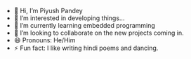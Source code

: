 - 👋 Hi, I’m Piyush Pandey
- 👀 I’m interested in developing things...
- 🌱 I’m currently learning embedded programming
- 💞️ I’m looking to collaborate on the new projects coming in.
- 😄 Pronouns: He/Him
- ⚡ Fun fact: I like writing hindi poems and dancing.

<!---
piyushUltraviolette/piyushUltraviolette is a ✨ special ✨ repository because its `README.md` (this file) appears on your GitHub profile.
You can click the Preview link to take a look at your changes.
--->
